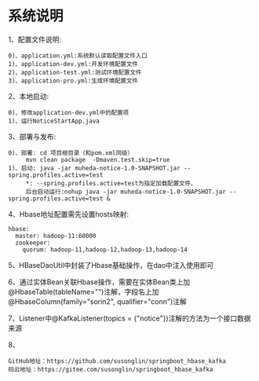 # 系统说明


1、配置文件说明:

    0)、application.yml:系统默认读取配置文件入口
    1)、application-dev.yml:开发环境配置文件
    2)、application-test.yml:测试环境配置文件
    3)、application-pro.yml:生成环境配置文件


2、本地启动:

    0)、修改application-dev.yml中的配置项
    1)、运行NoticeStartApp.java


3、部署与发布:

    0)、部署: cd 项目根目录（和pom.xml同级）
         mvn clean package  -Dmaven.test.skip=true
    1)、启动: java -jar muheda-notice-1.0-SNAPSHOT.jar --spring.profiles.active=test
         *: --spring.profiles.active=test为指定加载配置文件、
         后台启动运行:nohup java -jar muheda-notice-1.0-SNAPSHOT.jar --spring.profiles.active=test &
   
         
4、Hbase地址配置需先设置hosts映射:

    hbase:
      master: hadoop-11:60000
      zookeeper:
        quorum: hadoop-11,hadoop-12,hadoop-13,hadoop-14
   
        
5、HBaseDaoUtil中封装了Hbase基础操作，在dao中注入使用即可


6、通过实体Bean关联Hbase操作，需要在实体Bean类上加@HbaseTable(tableName="")注解，字段名上加@HbaseColumn(family="sorin2", qualifier="conn")注解   


7、Listener中@KafkaListener(topics = {"notice"})注解的方法为一个接口数据来源    


8、

    GitHub地址：https://github.com/susonglin/springboot_hbase_kafka
    码云地址：https://gitee.com/susonglin/springboot_hbase_kafka